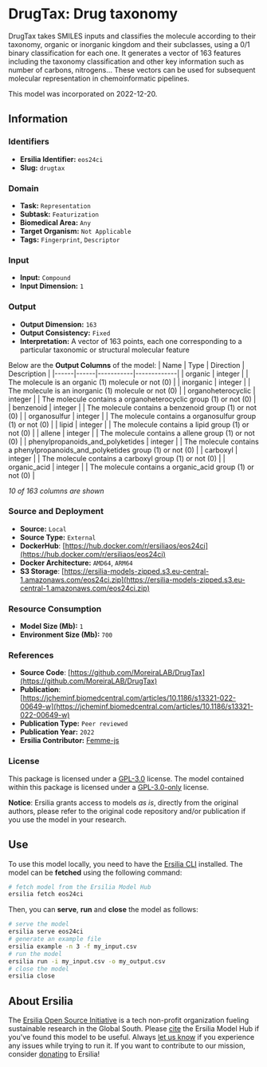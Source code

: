 # DrugTax: Drug taxonomy

DrugTax takes SMILES inputs and classifies the molecule according to their taxonomy, organic or inorganic kingdom and their subclasses, using a 0/1 binary classification for each one. It generates a vector of 163 features including the taxonomy classification and other key information such as number of carbons, nitrogens… These vectors can be used for subsequent molecular representation in chemoinformatic pipelines.

This model was incorporated on 2022-12-20.

## Information
### Identifiers
- **Ersilia Identifier:** `eos24ci`
- **Slug:** `drugtax`

### Domain
- **Task:** `Representation`
- **Subtask:** `Featurization`
- **Biomedical Area:** `Any`
- **Target Organism:** `Not Applicable`
- **Tags:** `Fingerprint`, `Descriptor`

### Input
- **Input:** `Compound`
- **Input Dimension:** `1`

### Output
- **Output Dimension:** `163`
- **Output Consistency:** `Fixed`
- **Interpretation:** A vector of 163 points, each one corresponding to a particular taxonomic or structural molecular feature

Below are the **Output Columns** of the model:
| Name | Type | Direction | Description |
|------|------|-----------|-------------|
| organic | integer |  | The molecule is an organic (1) molecule or not (0) |
| inorganic | integer |  | The molecule is an inorganic (1) molecule or not (0) |
| organoheterocyclic | integer |  | The molecule contains a organoheterocyclic group (1) or not (0) |
| benzenoid | integer |  | The molecule contains a benzenoid group (1) or not (0) |
| organosulfur | integer |  | The molecule contains a organosulfur group (1) or not (0) |
| lipid | integer |  | The molecule contains a lipid group (1) or not (0) |
| allene | integer |  | The molecule contains a allene group (1) or not (0) |
| phenylpropanoids_and_polyketides | integer |  | The molecule contains a phenylpropanoids_and_polyketides group (1) or not (0) |
| carboxyl | integer |  | The molecule contains a carboxyl group (1) or not (0) |
| organic_acid | integer |  | The molecule contains a organic_acid group (1) or not (0) |

_10 of 163 columns are shown_
### Source and Deployment
- **Source:** `Local`
- **Source Type:** `External`
- **DockerHub**: [https://hub.docker.com/r/ersiliaos/eos24ci](https://hub.docker.com/r/ersiliaos/eos24ci)
- **Docker Architecture:** `AMD64`, `ARM64`
- **S3 Storage**: [https://ersilia-models-zipped.s3.eu-central-1.amazonaws.com/eos24ci.zip](https://ersilia-models-zipped.s3.eu-central-1.amazonaws.com/eos24ci.zip)

### Resource Consumption
- **Model Size (Mb):** `1`
- **Environment Size (Mb):** `700`


### References
- **Source Code**: [https://github.com/MoreiraLAB/DrugTax](https://github.com/MoreiraLAB/DrugTax)
- **Publication**: [https://jcheminf.biomedcentral.com/articles/10.1186/s13321-022-00649-w](https://jcheminf.biomedcentral.com/articles/10.1186/s13321-022-00649-w)
- **Publication Type:** `Peer reviewed`
- **Publication Year:** `2022`
- **Ersilia Contributor:** [Femme-js](https://github.com/Femme-js)

### License
This package is licensed under a [GPL-3.0](https://github.com/ersilia-os/ersilia/blob/master/LICENSE) license. The model contained within this package is licensed under a [GPL-3.0-only](LICENSE) license.

**Notice**: Ersilia grants access to models _as is_, directly from the original authors, please refer to the original code repository and/or publication if you use the model in your research.


## Use
To use this model locally, you need to have the [Ersilia CLI](https://github.com/ersilia-os/ersilia) installed.
The model can be **fetched** using the following command:
```bash
# fetch model from the Ersilia Model Hub
ersilia fetch eos24ci
```
Then, you can **serve**, **run** and **close** the model as follows:
```bash
# serve the model
ersilia serve eos24ci
# generate an example file
ersilia example -n 3 -f my_input.csv
# run the model
ersilia run -i my_input.csv -o my_output.csv
# close the model
ersilia close
```

## About Ersilia
The [Ersilia Open Source Initiative](https://ersilia.io) is a tech non-profit organization fueling sustainable research in the Global South.
Please [cite](https://github.com/ersilia-os/ersilia/blob/master/CITATION.cff) the Ersilia Model Hub if you've found this model to be useful. Always [let us know](https://github.com/ersilia-os/ersilia/issues) if you experience any issues while trying to run it.
If you want to contribute to our mission, consider [donating](https://www.ersilia.io/donate) to Ersilia!

